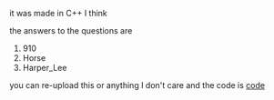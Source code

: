 it was made in C++ I think

the answers to the questions are
1. 910
2. Horse
3. Harper_Lee
   
you can re-upload this or anything I don't care and the code is [code](https://github.com/thedoctorisCool/strange-quiz-game-I-made/blob/main/code)
